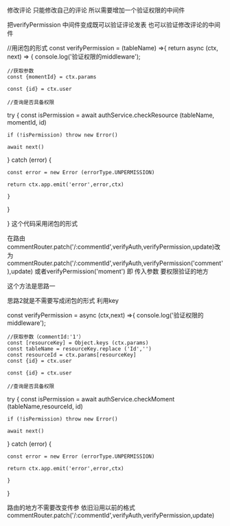 修改评论 只能修改自己的评论 所以需要增加一个验证权限的中间件

把verifyPermission 中间件变成既可以验证评论发表 也可以验证修改评论的中间件

//用闭包的形式
const verifyPermission = (tableName) =>{
    return async (ctx, next) => {
    console.log('验证权限的middleware');

    //获取参数
    const {momentId} = ctx.params

    const {id} = ctx.user

    //查询是否具备权限
try {
    const isPermission = await authService.checkResource (tableName, momentId, id)

    if (!isPermission) throw new Error()

    await next()

} catch (error) {

    const error = new Error (errorType.UNPERMISSION)

    return ctx.app.emit('error',error,ctx)

    }
}

}
这个代码采用闭包的形式

在路由commentRouter.patch('/:commentId',verifyAuth,verifyPermission,update)改为
commentRouter.patch('/:commentId',verifyAuth,verifyPermission('comment'),update)
或者verifyPermission('moment')
即 传入参数  要权限验证的地方

这个方法是思路一

思路2就是不需要写成闭包的形式 利用key  

const verifyPermission = async (ctx,next) =>{
    console.log('验证权限的middleware');

    //获取参数（commentId:'1'）
    const [resourceKey] = Object.keys (ctx.params)
    const tableName = resourceKey.replace ('Id','')
    const resourceId = ctx.params[resourceKey]
    const {id} = ctx.user

    const {id} = ctx.user

    //查询是否具备权限
try {
    const isPermission = await authService.checkMoment (tableName,resourceId, id)

    if (!isPermission) throw new Error()

    await next()

} catch (error) {

    const error = new Error (errorType.UNPERMISSION)

    return ctx.app.emit('error',error,ctx)

    }

}

路由的地方不需要改变传参 依旧沿用以前的格式commentRouter.patch('/:commentId',verifyAuth,verifyPermission,update)
